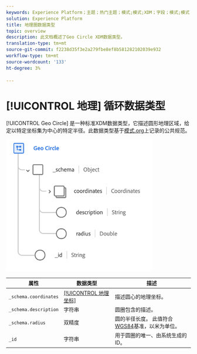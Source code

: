 ```yaml
---
keywords: Experience Platform；主题；热门主题；模式;模式;XDM；字段；模式;模式；地理；圆；数据类型；数据类型；
solution: Experience Platform
title: 地理圈数据类型
topic: overview
description: 此文档概述了Geo Circle XDM数据类型。
translation-type: tm+mt
source-git-commit: f2238d35f3e2a279fbe8ef8b581282102039e932
workflow-type: tm+mt
source-wordcount: '133'
ht-degree: 3%

---
```



# [!UICONTROL 地理] 循环数据类型

[!UICONTROL Geo Circle] 是一种标准XDM数据类型，它描述圆形地理区域，给定以特定坐标集为中心的特定半径。此数据类型基于[模式.org](http://schema.org/GeoCircle)上记录的公共规范。

<img src="../images/data-types/geo-circle.png" width="400" /><br />

| 属性 | 数据类型 | 描述 |
| --- | --- | --- |
| `_schema.coordinates` | [[!UICONTROL 地理坐标]](./geo-coordinates.md) | 描述圆心的地理坐标。 |
| `_schema.description` | 字符串 | 圆圈包含的描述。 |
| `_schema.radius` | 双精度 | 圆的半径长度。 此值符合[WGS84](http://gisgeography.com/wgs84-world-geodetic-system/)基准，以米为单位。 |
| `_id` | 字符串 | 用于圆圈的唯一、由系统生成的ID。 |
